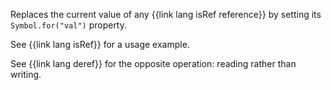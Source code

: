 Replaces the current value of any {{link lang isRef reference}} by setting its `Symbol.for("val")` property.

See {{link lang isRef}} for a usage example.

See {{link lang deref}} for the opposite operation: reading rather than writing.